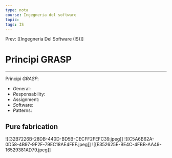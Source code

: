 ```yaml
---
type: nota
course: Ingegneria del software
topic: 
tags: IS
---
```


Prev: [[Ingegneria Del Software (IS)]]

# Principi GRASP
---
Principi _GRASP_:
- *G*eneral:
- *R*esponsability:
- *A*ssignment:
- *S*oftware:
- *P*atterns:

## Pure fabrication
![[32B7226B-28DB-440D-BD5B-CECFF2FEFC39.jpeg]]
![[C5A6B62A-0D58-4B97-9F2F-79EC18AE4FEF.jpeg]]
![[E352625E-BE4C-4FBB-AA49-16529381AD79.jpeg]]